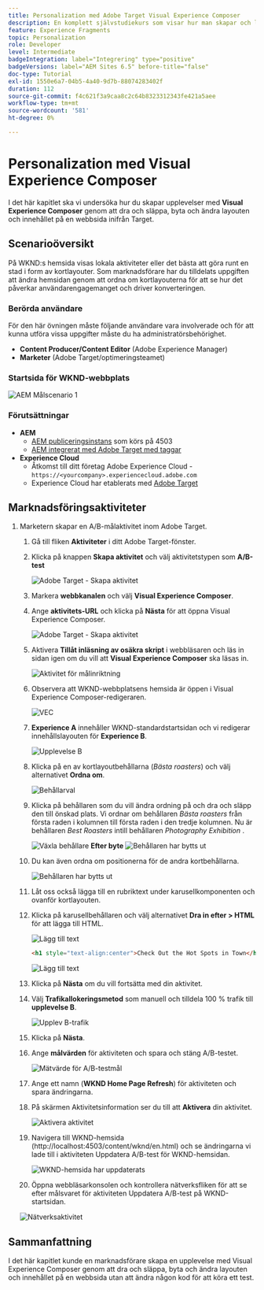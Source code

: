 ```yaml
---
title: Personalization med Adobe Target Visual Experience Composer
description: En komplett självstudiekurs som visar hur man skapar och levererar personaliserade upplevelser med Adobe Target Visual Experience Composer (VEC).
feature: Experience Fragments
topic: Personalization
role: Developer
level: Intermediate
badgeIntegration: label="Integrering" type="positive"
badgeVersions: label="AEM Sites 6.5" before-title="false"
doc-type: Tutorial
exl-id: 1550e6a7-04b5-4a40-9d7b-88074283402f
duration: 112
source-git-commit: f4c621f3a9caa8c2c64b8323312343fe421a5aee
workflow-type: tm+mt
source-wordcount: '581'
ht-degree: 0%

---
```


# Personalization med Visual Experience Composer

I det här kapitlet ska vi undersöka hur du skapar upplevelser med **Visual Experience Composer** genom att dra och släppa, byta och ändra layouten och innehållet på en webbsida inifrån Target.

## Scenarioöversikt

På WKND:s hemsida visas lokala aktiviteter eller det bästa att göra runt en stad i form av kortlayouter. Som marknadsförare har du tilldelats uppgiften att ändra hemsidan genom att ordna om kortlayouterna för att se hur det påverkar användarengagemanget och driver konverteringen.

### Berörda användare

För den här övningen måste följande användare vara involverade och för att kunna utföra vissa uppgifter måste du ha administratörsbehörighet.

* **Content Producer/Content Editor** (Adobe Experience Manager)
* **Marketer** (Adobe Target/optimeringsteamet)

### Startsida för WKND-webbplats

![AEM Målscenario 1](assets/personalization-use-case-3/aem-target-use-case-3.png)

### Förutsättningar

* **AEM**
   * [AEM publiceringsinstans](./implementation.md#getting-aem) som körs på 4503
   * [AEM integrerat med Adobe Target med taggar](./using-launch-adobe-io.md#aem-target-using-launch-by-adobe)
* **Experience Cloud**
   * Åtkomst till ditt företag Adobe Experience Cloud - `https://<yourcompany>.experiencecloud.adobe.com`
   * Experience Cloud har etablerats med [Adobe Target](https://experiencecloud.adobe.com)

## Marknadsföringsaktiviteter

1. Marketern skapar en A/B-målaktivitet inom Adobe Target.
   1. Gå till fliken **Aktiviteter** i ditt Adobe Target-fönster.
   2. Klicka på knappen **Skapa aktivitet** och välj aktivitetstypen som **A/B-test**

      ![Adobe Target - Skapa aktivitet](assets/personalization-use-case-2/create-ab-activity.png)
   3. Markera **webbkanalen** och välj **Visual Experience Composer**.
   4. Ange **aktivitets-URL** och klicka på **Nästa** för att öppna Visual Experience Composer.

      ![Adobe Target - Skapa aktivitet](assets/personalization-use-case-2/create-activity-ab-name.png)
   5. Aktivera **Tillåt inläsning av osäkra skript** i webbläsaren och läs in sidan igen om du vill att **Visual Experience Composer** ska läsas in.

      ![Aktivitet för målinriktning](assets/personalization-use-case-1/load-unsafe-scripts.png)
   6. Observera att WKND-webbplatsens hemsida är öppen i Visual Experience Composer-redigeraren.

      ![VEC](assets/personalization-use-case-2/vec.png)
   7. **Experience A** innehåller WKND-standardstartsidan och vi redigerar innehållslayouten för **Experience B**.

      ![Upplevelse B](assets/personalization-use-case-3/use-case3-experience-b.png)
   8. Klicka på en av kortlayoutbehållarna (*Bästa roasters*) och välj alternativet **Ordna om**.

      ![Behållarval](assets/personalization-use-case-3/container-selection.png)
   9. Klicka på behållaren som du vill ändra ordning på och dra och släpp den till önskad plats. Vi ordnar om behållaren *Bästa roasters* från första raden i kolumnen till första raden i den tredje kolumnen. Nu är behållaren *Best Roasters* intill behållaren *Photography Exhibition* .

      ![Växla behållare](assets/personalization-use-case-3/container-swap.png)
      **Efter byte**
      ![Behållaren har bytts ut](assets/personalization-use-case-3/after-swap-1-3.png)
   10. Du kan även ordna om positionerna för de andra kortbehållarna.

       ![Behållaren har bytts ut](assets/personalization-use-case-3/after-swap-all.png)
   11. Låt oss också lägga till en rubriktext under karusellkomponenten och ovanför kortlayouten.
   12. Klicka på karusellbehållaren och välj alternativet **Dra in efter > HTML** för att lägga till HTML.

       ![Lägg till text](assets/personalization-use-case-3/add-text.png)

       ```html
       <h1 style="text-align:center">Check Out the Hot Spots in Town</h1>
       ```

       ![Lägg till text](assets/personalization-use-case-3/after-changes.png)
   13. Klicka på **Nästa** om du vill fortsätta med din aktivitet.
   14. Välj **Trafikallokeringsmetod** som manuell och tilldela 100 % trafik till **upplevelse B**.

       ![Upplev B-trafik](assets/personalization-use-case-2/traffic.png)
   15. Klicka på **Nästa**.
   16. Ange **målvärden** för aktiviteten och spara och stäng A/B-testet.

       ![Mätvärde för A/B-testmål](assets/personalization-use-case-2/goal-metric.png)
   17. Ange ett namn (**WKND Home Page Refresh**) för aktiviteten och spara ändringarna.
   18. På skärmen Aktivitetsinformation ser du till att **Aktivera** din aktivitet.

       ![Aktivera aktivitet](assets/personalization-use-case-3/save-activity.png)
   19. Navigera till WKND-hemsida (http://localhost:4503/content/wknd/en.html) och se ändringarna vi lade till i aktiviteten Uppdatera A/B-test för WKND-hemsidan.

       ![WKND-hemsida har uppdaterats](assets/personalization-use-case-3/activity-result.png)
   20. Öppna webbläsarkonsolen och kontrollera nätverksfliken för att se efter målsvaret för aktiviteten Uppdatera A/B-test på WKND-startsidan.

      ![Nätverksaktivitet](assets/personalization-use-case-3/activity-result.png)

## Sammanfattning

I det här kapitlet kunde en marknadsförare skapa en upplevelse med Visual Experience Composer genom att dra och släppa, byta och ändra layouten och innehållet på en webbsida utan att ändra någon kod för att köra ett test.

